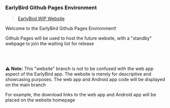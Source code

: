 ### EarlyBird Github Pages Environment

> [EarlyBird WIP Website](https://earlybirdapp.github.io/)


Welcome to the EarlyBird Github Pages Environment!

Github Pages will be used to host the future website, with a "standby" webpage to join the waiting list for release

<br><br>

⚠ **Note:** 
This "website" branch is not to be confused with the web app aspect of the EarlyBird app. The website is merely for descriptive and showcasing purposes. The web app and Android app code will be displayed on the main branch

For example, the download links to the web app and Android app will be placed on the website homepage
